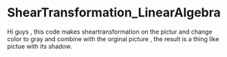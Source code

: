 # ShearTransformation_LinearAlgebra

Hi guys , this code makes sheartransformation on the pictur and change color to gray and combine with the orginal picture , the result is a thing like pictue with its shadow.
